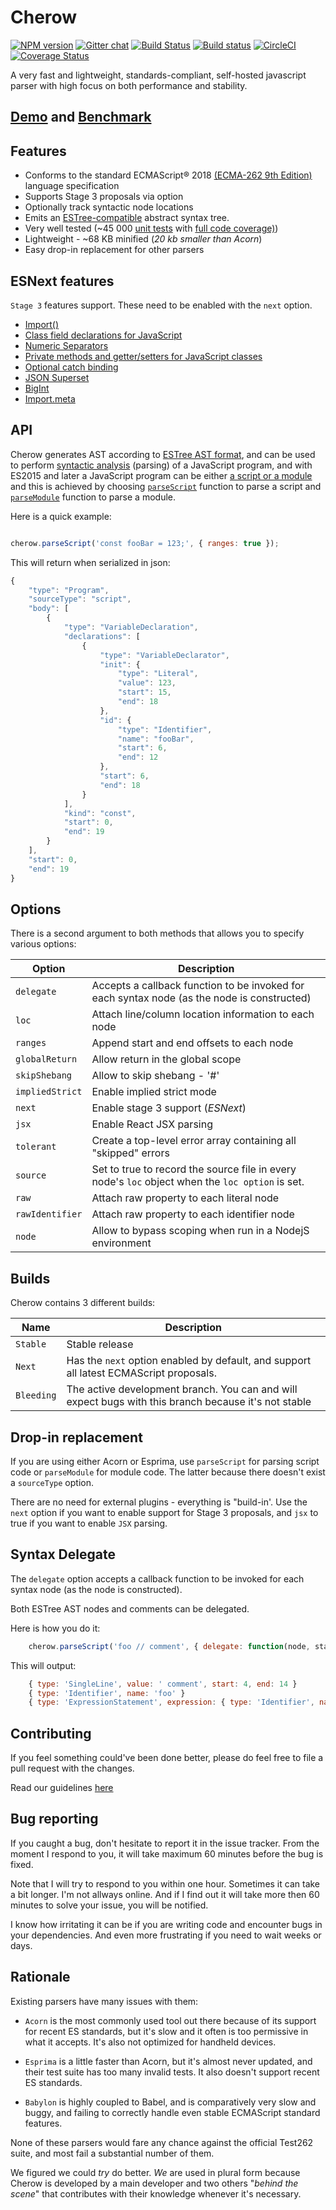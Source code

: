 # Cherow

[![NPM version](https://img.shields.io/npm/v/cherow.svg)](https://www.npmjs.com/package/cherow)
[![Gitter chat](https://badges.gitter.im/gitterHQ/gitter.png)](https://gitter.im/cherow/cherow)
[![Build Status](https://travis-ci.org/cherow/cherow.svg?branch=master)](https://travis-ci.org/cherow/cherow)
[![Build status](https://ci.appveyor.com/api/projects/status/pkydnkv0deckns5l/branch/master?svg=true)](https://ci.appveyor.com/project/Kflash/cherow/branch/master)
[![CircleCI](https://circleci.com/gh/cherow/cherow.svg?style=svg)](https://circleci.com/gh/cherow/cherow)
[![Coverage Status](https://coveralls.io/repos/github/cherow/cherow/badge.svg?branch=master)](https://coveralls.io/github/cherow/cherow?branch=master)

A very fast and lightweight, standards-compliant, self-hosted javascript parser with high focus on both performance and stability.

## [Demo](https://cherow.github.io/cherow/) and [Benchmark](https://cherow.github.io/cherow/performance/)

## Features

* Conforms to the standard ECMAScript® 2018 [(ECMA-262 9th Edition)](https://tc39.github.io/ecma262/) language specification 
* Supports Stage 3 proposals via option
* Optionally track syntactic node locations
* Emits an [ESTree-compatible](https://github.com/estree/estree) abstract syntax tree.
* Very well tested (~45 000 [unit tests](https://github.com/cherow/cherow/tree/master/test) with [full code coverage)](https://coveralls.io/github/cherow/cherow))
* Lightweight - ~68 KB minified (*20 kb smaller than Acorn*)
* Easy drop-in replacement for other parsers

## ESNext features

`Stage 3` features support. These need to be enabled with the `next` option. 

* [Import()](https://github.com/tc39/proposal-dynamic-import)
* [Class field declarations for JavaScript](https://github.com/tc39/proposal-class-fields)
* [Numeric Separators](https://github.com/tc39/proposal-numeric-separator)
* [Private methods and getter/setters for JavaScript classes](https://github.com/tc39/proposal-private-methods)
* [Optional catch binding](https://github.com/tc39/proposal-optional-catch-binding)
* [JSON Superset](https://github.com/tc39/proposal-json-superset)
* [BigInt](https://github.com/tc39/proposal-bigint)
* [Import.meta](https://github.com/tc39/proposal-import-meta)

## API

Cherow generates AST according to [ESTree AST format](https://github.com/estree/estree), and can be used to perform [syntactic analysis](https://en.wikipedia.org/wiki/Parsing) (parsing) of a JavaScript program, and with ES2015 and later a JavaScript program can be either [a script or a module](http://www.ecma-international.org/ecma-262/8.0/index.html#sec-ecmascript-language-scripts-and-modules) and this is achieved by choosing [`parseScript`](http://www.ecma-international.org/ecma-262/8.0/#sec-parse-script) function to parse a script and [`parseModule`](http://www.ecma-international.org/ecma-262/8.0/#sec-parsemodule) function to parse a module.


Here is a quick example:

```js

cherow.parseScript('const fooBar = 123;', { ranges: true });

```

This will return when serialized in json:

```js
{
    "type": "Program",
    "sourceType": "script",
    "body": [
        {
            "type": "VariableDeclaration",
            "declarations": [
                {
                    "type": "VariableDeclarator",
                    "init": {
                        "type": "Literal",
                        "value": 123,
                        "start": 15,
                        "end": 18
                    },
                    "id": {
                        "type": "Identifier",
                        "name": "fooBar",
                        "start": 6,
                        "end": 12
                    },
                    "start": 6,
                    "end": 18
                }
            ],
            "kind": "const",
            "start": 0,
            "end": 19
        }
    ],
    "start": 0,
    "end": 19
}
```

## Options

There is a second argument to both methods that allows you to specify various options:

| Option        | Description |
| ----------- | ------------------------------------------------------------ |
| `delegate`        | Accepts a callback function to be invoked for each syntax node (as the node is constructed) |
| `loc      `       | Attach line/column location information to each node |
| `ranges`          | Append start and end offsets to each node |
| `globalReturn`    | Allow return in the global scope |
| `skipShebang`     | Allow to skip shebang - '#' |
| `impliedStrict`   | Enable implied strict mode |
| `next`            | Enable stage 3 support (*ESNext*)  |
| `jsx`             | Enable React JSX parsing  |
| `tolerant`        | Create a top-level error array containing all "skipped" errors |
| `source`          | Set to true to record the source file in every node's `loc` object when the `loc option` is set.  |
| `raw`             | Attach raw property to each literal node    |
| `rawIdentifier`   | Attach raw property to each identifier node    |
| `node`            | Allow to bypass scoping when run in a NodejS environment |

## Builds

Cherow contains 3 different builds:

| Name        | Description |
| ----------- | ------------------------------------------------------------ |
| `Stable`    | Stable release |
| `Next`      | Has the `next` option enabled by default, and support all latest ECMAScript proposals. |
| `Bleeding`  | The active development branch. You can and will expect bugs with this branch because it's not stable |

## Drop-in replacement

If you are using either Acorn or Esprima, use `parseScript` for parsing script code or
`parseModule` for module code. The latter because there doesn't exist a `sourceType` 
option.

There are no need for external plugins - everything is "build-in'. 
Use the `next` option if you want to enable support for Stage 3 proposals, and
`jsx` to true if you want to enable `JSX` parsing.


## Syntax Delegate

The `delegate` option accepts a callback function to be invoked for each syntax node (as the node is constructed). 

Both ESTree AST nodes and comments can be delegated.

Here is how you do it:

```js
    cherow.parseScript('foo // comment', { delegate: function(node, start, end) { } } )
```

This will output:

```js
    { type: 'SingleLine', value: ' comment', start: 4, end: 14 }
    { type: 'Identifier', name: 'foo' }
    { type: 'ExpressionStatement', expression: { type: 'Identifier', name: 'foo' } }
``` 

## Contributing

If you feel something could've been done better, please do feel free to file a pull request with the changes.

Read our guidelines [here](CONTRIBUTING.md)

## Bug reporting

If you caught a bug, don't hesitate to report it in the issue tracker. From the moment I respond to you, it will take maximum 60 minutes before the bug is fixed. 

Note that I will try to respond to you within one hour. Sometimes it can take a bit longer. I'm not allways online. And if I find out it 
will take more then 60 minutes to solve your issue, you will be notified. 

I know how irritating it can be if you are writing code and encounter bugs in your dependencies. And even more frustrating if you need to wait weeks or days.


## Rationale

Existing parsers have many issues with them:

* `Acorn` is the most commonly used tool out there because of its support for recent ES standards, but it's slow and it often is too permissive in what it accepts. It's also not optimized for handheld devices.

* `Esprima` is a little faster than Acorn, but it's almost never updated, and their test suite has too many invalid tests. It also doesn't support recent ES standards.

* `Babylon` is highly coupled to Babel, and is comparatively very slow and buggy, and failing to correctly handle even stable ECMAScript standard features.

None of these parsers would fare any chance against the official Test262 suite, and most fail a substantial number of them. 

We figured we could *try* do better. *We* are used in plural form because Cherow is developed by a main developer and two 
others "*behind the scene*" that contributes with their knowledge whenever it's necessary.
